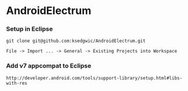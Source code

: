 AndroidElectrum
===============

### Setup in Eclipse

    git clone git@github.com:ksedgwic/AndroidElectrum.git

    File -> Import ... -> General -> Existing Projects into Workspace

### Add v7 appcompat to Eclipse

    http://developer.android.com/tools/support-library/setup.html#libs-with-res

